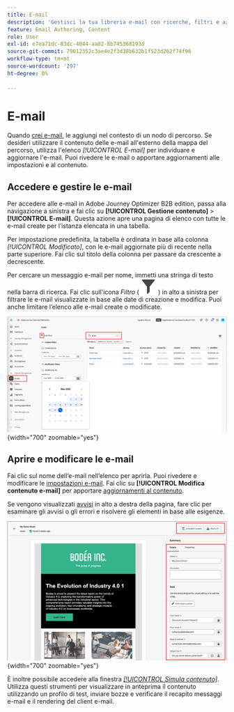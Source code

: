 ```yaml
---
title: E-mail
description: 'Gestisci la tua libreria e-mail con ricerche, filtri e azioni in blocco: modifica il contenuto, le impostazioni e verifica le e-mail all’esterno dei percorsi in Journey Optimizer B2B edition.'
feature: Email Authoring, Content
role: User
exl-id: e7ea71dc-83dc-4044-aa02-8b745368193d
source-git-commit: 79012352c3ae4e2f3d38b632b1f523d262f74f96
workflow-type: tm+mt
source-wordcount: '297'
ht-degree: 0%

---
```


# E-mail

Quando [crei e-mail](./add-email.md), le aggiungi nel contesto di un nodo di percorso. Se desideri utilizzare il contenuto delle e-mail all&#39;esterno della mappa del percorso, utilizza l&#39;elenco _[!UICONTROL E-mail]_ per individuare e aggiornare l&#39;e-mail. Puoi rivedere le e-mail o apportare aggiornamenti alle impostazioni e al contenuto.

## Accedere e gestire le e-mail

Per accedere alle e-mail in Adobe Journey Optimizer B2B edition, passa alla navigazione a sinistra e fai clic su **[!UICONTROL Gestione contenuto]** > **[!UICONTROL E-mail]**. Questa azione apre una pagina di elenco con tutte le e-mail create per l’istanza elencata in una tabella.

Per impostazione predefinita, la tabella è ordinata in base alla colonna _[!UICONTROL Modificato]_, con le e-mail aggiornate più di recente nella parte superiore. Fai clic sul titolo della colonna per passare da crescente a decrescente.

Per cercare un messaggio e-mail per nome, immetti una stringa di testo nella barra di ricerca. Fai clic sull&#39;icona _Filtro_ ( ![Icona Filtro](../assets/do-not-localize/icon-filter.svg) ) in alto a sinistra per filtrare le e-mail visualizzate in base alle date di creazione e modifica. Puoi anche limitare l’elenco alle e-mail create o modificate.

![Accedi alla libreria dei modelli e-mail e filtra per nome e date](./assets/emails-list-filtered.png){width="700" zoomable="yes"}

## Aprire e modificare le e-mail

Fai clic sul nome dell’e-mail nell’elenco per aprirla. Puoi rivedere e modificare le [impostazioni e-mail](./add-email.md#define-the-email-settings). Fai clic su **[!UICONTROL Modifica contenuto e-mail]** per apportare [aggiornamenti al contenuto](./email-authoring.md).

Se vengono visualizzati [avvisi](./add-email.md#check-alerts) in alto a destra della pagina, fare clic per esaminare gli avvisi o gli errori e risolvere gli elementi in base alle esigenze.

![Apri l&#39;e-mail per apportare aggiornamenti](./assets/email-open-update.png){width="700" zoomable="yes"}

È inoltre possibile accedere alla finestra [_[!UICONTROL Simula contenuto]_](./email-simulate-content.md). Utilizza questi strumenti per visualizzare in anteprima il contenuto utilizzando un profilo di test, inviare bozze e verificare il recapito messaggi e-mail e il rendering del client e-mail.

